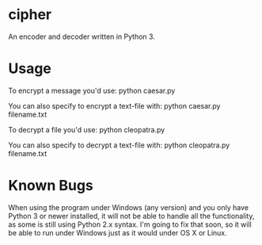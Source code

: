 cipher
======

An encoder and decoder written in Python 3.

Usage
======

To encrypt a message you'd use:
  python caesar.py

You can also specify to encrypt a text-file with:
  python caesar.py filename.txt
  
To decrypt a file you'd use:
  python cleopatra.py
  
You can also specify to decrypt a text-file with:
  python cleopatra.py filename.txt

Known Bugs
======

When using the program under Windows (any version) and you only have Python 3 or newer installed, it will not be able to handle all the functionality, as some is still using Python 2.x syntax. I'm going to fix that soon, so it will be able to run under Windows just as it would under OS X or Linux.
